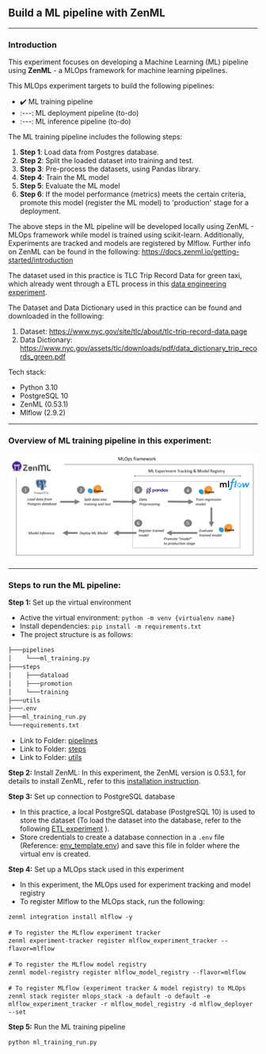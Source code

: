 ## Build a ML pipeline with ZenML
---

### Introduction
This experiment focuses on developing a Machine Learning (ML) pipeline using **ZenML** - a MLOps framework for machine learning pipelines. 

This MLOps experiment targets to build the following pipelines:

- :heavy_check_mark: ML training pipeline 
- :---: ML deployment pipeline (to-do)
- :---: ML inference pipeline (to-do)

The ML training pipeline includes the following steps:
1. **Step 1**: Load data from Postgres database.
2. **Step 2**: Split the loaded dataset into training and test.
3. **Step 3**: Pre-process the datasets, using Pandas library.
4. **Step 4**: Train the ML model
5. **Step 5**: Evaluate the ML model
6. **Step 6**: If the model performance (metrics) meets the certain criteria, promote this model (register the ML model) to 'production' stage for a deployment.

The above steps in the ML pipeline will be developed locally using ZenML - MLOps framework while model is trained using scikit-learn. Additionally, Experiments are tracked and models are registered by Mlflow. Further info on ZenML can be found in the following: https://docs.zenml.io/getting-started/introduction

The dataset used in this practice is TLC Trip Record Data for green taxi, which already went through a ETL process in this [data engineering experiment](https://github.com/DoThNg/Data-Engineering-Projects/tree/main/4_ETL_Dagster).

The Dataset and Data Dictionary used in this practice can be found and downloaded in the folllowing:
1. Dataset: https://www.nyc.gov/site/tlc/about/tlc-trip-record-data.page
2. Data Dictionary: https://www.nyc.gov/assets/tlc/downloads/pdf/data_dictionary_trip_records_green.pdf

Tech stack:
- Python 3.10
- PostgreSQL 10
- ZenML (0.53.1)
- Mlflow (2.9.2)

---
### Overview of ML training pipeline in this experiment:

  ![mlops](https://github.com/DoThNg/ZenML_experiment/blob/main/docs/MLOps.png)

---

### Steps to run the ML pipeline:
**Step 1:** Set up the virtual environment

- Active the virtual environment: `python -m venv {virtualenv name}`
- Install dependencies: `pip install -m requirements.txt`
- The project structure is as follows:

```bash
├───pipelines
│    └───ml_training.py
├───steps
│    ├───dataload
│    ├───promotion
│    └───training
├───utils
├───.env
├───ml_training_run.py
└───requirements.txt
```

 - Link to Folder: [pipelines](https://github.com/DoThNg/ZenML_experiment/tree/main/pipelines)  
 - Link to Folder: [steps](https://github.com/DoThNg/ZenML_experiment/tree/main/steps)
 - Link to Folder: [utils](https://github.com/DoThNg/ZenML_experiment/tree/main/utils)

**Step 2:** Install ZenML: In this experiment, the ZenML version is 0.53.1, for details to install ZenML, refer to this [installation instruction](https://docs.zenml.io/getting-started/installation). 

**Step 3:** Set up connection to PostgreSQL database
- In this practice, a local PostgreSQL database (PostgreSQL 10) is used to store the dataset (To load the dataset into the database, refer to the following [ETL experiment](https://github.com/DoThNg/Data-Engineering-Projects/tree/main/4_ETL_Dagster) ).
- Store credentials to create a database connection in a `.env` file (Reference: [env_template.env](https://github.com/DoThNg/ZenML_experiment/blob/main/env_template.env)) and save this file in folder where the virtual env is created.

**Step 4:** Set up a MLOps stack used in this experiment
- In this experiment, the MLOps used for experiment tracking and model registry
- To register Mlflow to the MLOps stack, run the following:

```
zenml integration install mlflow -y

# To register the MLflow experiment tracker
zenml experiment-tracker register mlflow_experiment_tracker --flavor=mlflow

# To register the MLflow model registry
zenml model-registry register mlflow_model_registry --flavor=mlflow

# To register MLflow (experiment tracker & model registry) to MLOps
zenml stack register mlops_stack -a default -o default -e mlflow_experiment_tracker -r mlflow_model_registry -d mlflow_deployer --set
```

**Step 5:** Run the ML training pipeline

```
python ml_training_run.py
```

